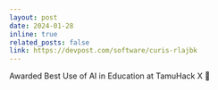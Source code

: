 ```yaml
---
layout: post
date: 2024-01-28
inline: true
related_posts: false
link: https://devpost.com/software/curis-rlajbk
---
```


Awarded Best Use of AI in Education at TamuHack X 🏅
